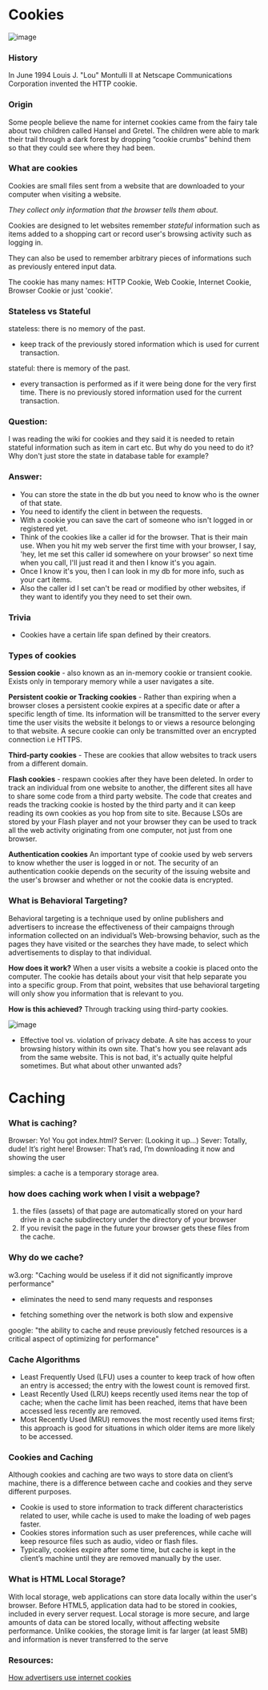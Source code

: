 
# Cookies

![image](http://cdn.makeuseof.com/wp-content/uploads/2016/03/supercookies-670x335.jpg?187d39)

### History

In June 1994 Louis J. "Lou" Montulli II at Netscape Communications Corporation invented the HTTP cookie.

### Origin
Some people believe the name for internet cookies came from the fairy tale about two children called Hansel and Gretel. The children were able to mark their trail through a dark forest by dropping “cookie crumbs” behind them so that they could see where they had been.


### What are cookies
Cookies are small files sent from a website that are downloaded to your computer when visiting a website.

*They collect only information that the browser tells them about.*

Cookies are designed to let websites remember *stateful* information such as items added to a shopping cart or record user's browsing activity such as logging in.

They can also be used to remember arbitrary pieces of informations such as previously entered input data.

The cookie has many names: HTTP Cookie, Web Cookie, Internet Cookie, Browser Cookie or just 'cookie'.

### Stateless vs Stateful
stateless: there is no memory of the past.
* keep track of the previously stored information which is used for current transaction.

stateful: there is memory of the past.
* every transaction is performed as if it were being done for the very first time. There is no previously stored information used for the current transaction.

### Question:
I was reading the wiki for cookies and they said it is needed to retain stateful information such as item in cart etc. But why do you need to do it? Why don't just store the state in database table for example?

### Answer:
- You can store the state in the db but you need to know who is the owner of that state.
- You need to identify the client in between the requests.
- With a cookie you can save the cart of someone who isn't logged in or registered yet.
- Think of the cookies like a caller id for the browser. That is their main use. When you hit my web server the first time with your browser, I say, 'hey, let me set this caller id somewhere on your browser' so next time when you call, I'll just read it and then I know it's you again.
- Once I know it's you, then I can look in my db for more info, such as your cart items.
- Also the caller id I set can't be read or modified by other websites, if they want to identify you they need to set their own.



### Trivia
- Cookies have a certain life span defined by their creators.




### Types of cookies
**Session cookie** - also known as an in-memory cookie or transient cookie. Exists only in temporary memory while a user navigates a site.

**Persistent cookie or Tracking cookies** - Rather than expiring when a browser closes a persistent cookie expires at a specific date or after a specific length of time. Its information will be transmitted to the server every time the user visits the website it belongs to or views a resource belonging to that website.
A secure cookie can only be transmitted over an encrypted connection i.e HTTPS.

**Third-party cookies** - These are cookies that allow websites to track users from a different domain.

**Flash cookies** - respawn cookies after they have been deleted. In order to track an individual from one website to another, the different sites all have to share some code from a third party website. The code that creates and reads the tracking cookie is hosted by the third party and it can keep reading its own cookies as you hop from site to site.
Because LSOs are stored by your Flash player and not your browser they can be used to track all the web activity originating from one computer, not just from one browser.

**Authentication cookies**
An important type of cookie used by web servers to know whether the user is logged in or not.
The security of an authentication cookie depends on the security of the issuing website and the user's browser and whether or not the cookie data is encrypted.


### What is Behavioral Targeting?

Behavioral targeting is a technique used by online publishers and advertisers to increase the effectiveness of their campaigns through information collected on an individual’s Web-browsing behavior, such as the pages they have visited or the searches they have made, to select which advertisements to display to that individual.

**How does it work?**
When a user visits a website a cookie is placed onto the computer. The cookie has details about your visit that help separate you into a specific group. From that point, websites that use behavioral targeting will only show you information that is relevant to you.

**How is this achieved?** Through tracking using third-party cookies.

![image](../images/behavourialTargeting.png)

- Effective tool vs. violation of privacy debate. A site has access to your browsing history within its own site. That's how you see relavant ads from the same website. This is not bad, it's actually quite helpful sometimes. But what about other unwanted ads?


# Caching

### What is caching?
Browser: Yo! You got index.html?
Server: (Looking it up…)
Sever: Totally, dude! It’s right here!
Browser: That’s rad, I’m downloading it now and showing the user

simples: a cache is a temporary storage area.

### how does caching work when I visit a webpage?
 1. the files (assets) of that page are automatically stored on your hard drive in a cache subdirectory under the directory of your browser
 2. If you revisit the page in the future your browser gets these files from the cache.

### Why do we cache?
  w3.org: "Caching would be useless if it did not significantly improve performance"

* eliminates the need to send many requests and responses

* fetching something over the network is both slow and expensive

google: "the ability to cache and reuse previously fetched resources is a critical aspect of optimizing for performance"

### Cache Algorithms
 - Least Frequently Used (LFU) uses a counter to keep track of how often an entry is accessed; the entry with the lowest count is removed first.
- Least Recently Used (LRU) keeps recently used items near the top of cache; when the cache limit has been reached, items that have been accessed less recently are removed.
- Most Recently Used (MRU) removes the most recently used items first; this approach is good for situations in which older items are more likely to be accessed.


### Cookies and Caching
Although cookies and caching are two ways to store data on client’s machine, there is a difference between cache and cookies and they serve different purposes.
 - Cookie is used to store information to track different characteristics related to user, while cache is used to make the loading of web pages faster.
 - Cookies stores information such as user preferences, while cache will keep resource files such as audio, video or flash files.
 - Typically, cookies expire after some time, but cache is kept in the client’s machine until they are removed manually by the user.


### What is HTML Local Storage?
With local storage, web applications can store data locally within the user's browser.
Before HTML5, application data had to be stored in cookies, included in every server request. Local storage is more secure, and large amounts of data can be stored locally, without affecting website performance.
Unlike cookies, the storage limit is far larger (at least 5MB) and information is never transferred to the serve


### **Resources**:
[How advertisers use internet cookies](http://www.wsj.com/video/how-advertisers-use-internet-cookies-to-track-you/92E525EB-9E4A-4399-817D-8C4E6EF68F93.html)
